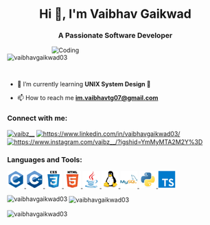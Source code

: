 
<h1 align="center">Hi 👋, I'm Vaibhav Gaikwad</h1>
<h3 align="center">A Passionate Software Developer</h3>
<img align= "right" alt= "Coding" width= "400" src = "https://user-images.githubusercontent.com/98527559/175492401-7d16c8fd-da98-4dc4-b8f6-b4993744a063.gif">

<p align="left"> <img src="https://komarev.com/ghpvc/?username=vaibhavgaikwad03&label=Profile%20views&color=0e75b6&style=flat" alt="vaibhavgaikwad03" /> </p>

<p align="left"> <a href="https://twitter.com/" target="blank"><img src="https://img.shields.io/twitter/follow/?logo=twitter&style=for-the-badge" alt="" /></a> </p>

- 🌱 I’m currently learning **UNIX System Design 🐬**

- 📫 How to reach me **im.vaibhavtg07@gmail.com**

<h3 align="left">Connect with me:</h3>
<p align="left">
<a href="https://dev.to/vaibz__" target="blank"><img align="center" src="https://raw.githubusercontent.com/rahuldkjain/github-profile-readme-generator/master/src/images/icons/Social/devto.svg" alt="vaibz__" height="30" width="40" /></a>
<a href="https://www.linkedin.com/in/vaibhavgaikwad03/" target="blank"><img align="center" src="https://raw.githubusercontent.com/rahuldkjain/github-profile-readme-generator/master/src/images/icons/Social/linked-in-alt.svg" alt="https://www.linkedin.com/in/vaibhavgaikwad03/" height="30" width="40" /></a>
<a href="https://www.instagram.com/vaibz__/?igshid=YmMyMTA2M2Y%3D" target="blank"><img align="center" src="https://raw.githubusercontent.com/rahuldkjain/github-profile-readme-generator/master/src/images/icons/Social/instagram.svg" alt="https://www.instagram.com/vaibz__/?igshid=YmMyMTA2M2Y%3D" height="30" width="40" /></a>
</p>

<h3 align="left">Languages and Tools:</h3>
<p align="left"> <a href="https://www.cprogramming.com/" target="_blank" rel="noreferrer"> <img src="https://raw.githubusercontent.com/devicons/devicon/master/icons/c/c-original.svg" alt="c" width="40" height="40"/> </a> <a href="https://www.w3schools.com/cpp/" target="_blank" rel="noreferrer"> <img src="https://raw.githubusercontent.com/devicons/devicon/master/icons/cplusplus/cplusplus-original.svg" alt="cplusplus" width="40" height="40"/> </a> <a href="https://www.w3schools.com/css/" target="_blank" rel="noreferrer"> <img src="https://raw.githubusercontent.com/devicons/devicon/master/icons/css3/css3-original-wordmark.svg" alt="css3" width="40" height="40"/> </a> <a href="https://www.w3.org/html/" target="_blank" rel="noreferrer"> <img src="https://raw.githubusercontent.com/devicons/devicon/master/icons/html5/html5-original-wordmark.svg" alt="html5" width="40" height="40"/> </a> <a href="https://www.java.com" target="_blank" rel="noreferrer"> <img src="https://raw.githubusercontent.com/devicons/devicon/master/icons/java/java-original.svg" alt="java" width="40" height="40"/> </a> <a href="https://www.linux.org/" target="_blank" rel="noreferrer"> <img src="https://raw.githubusercontent.com/devicons/devicon/master/icons/linux/linux-original.svg" alt="linux" width="40" height="40"/> </a> <a href="https://www.mysql.com/" target="_blank" rel="noreferrer"> <img src="https://raw.githubusercontent.com/devicons/devicon/master/icons/mysql/mysql-original-wordmark.svg" alt="mysql" width="40" height="40"/> </a> <a href="https://www.python.org" target="_blank" rel="noreferrer"> <img src="https://raw.githubusercontent.com/devicons/devicon/master/icons/python/python-original.svg" alt="python" width="40" height="40"/> </a> <a href="https://www.typescriptlang.org/" target="_blank" rel="noreferrer"> <img src="https://raw.githubusercontent.com/devicons/devicon/master/icons/typescript/typescript-original.svg" alt="typescript" width="40" height="40"/> </a> </p>

[<p><img align="left" src="https://github-readme-stats.vercel.app/api/top-langs?username=vaibhavgaikwad03&show_icons=true&locale=en&layout=compact" alt="vaibhavgaikwad03" /></p>
](https://github-readme-stats.vercel.app/api/top-langs?username=vaibhavgaikwad03&show_icons=true&locale=en&layout=compact&exclude_repo=File-Scanner)

<p>&nbsp;<img align="center" src="https://github-readme-stats.vercel.app/api?username=vaibhavgaikwad03&show_icons=true&locale=en" alt="vaibhavgaikwad03" /></p>

<p><img align="center" src="https://github-readme-streak-stats.herokuapp.com/?user=vaibhavgaikwad03&" alt="vaibhavgaikwad03" /></p> 
